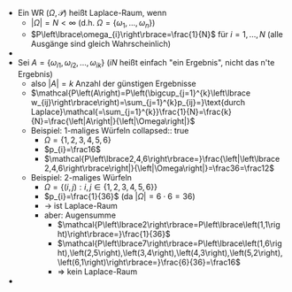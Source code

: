 - Ein WR $\left(\Omega,\mathcal{P}\right)$ heißt Laplace-Raum, wenn
	- $\left|\Omega\right|=N<\infty$ (d.h. $\Omega=\left\lbrace\omega_1,...,\omega_{n}\right\rbrace$)
	- $P\left\lbrace\omega_{i}\right\rbrace=\frac{1}{N}$ für $i=1,...,N$ (alle Ausgänge sind gleich Wahrscheinlich)
-
- Sei $A=\left\lbrace\omega_{i1},\omega_{i2},...,\omega_{ik}\right\rbrace$ ($iN$ heißt einfach "ein Ergebnis", nicht das n'te Ergebnis)
	- also $\left|A\right|=k$ Anzahl der günstigen Ergebnisse
	- $\mathcal{P\left(A\right)=P\left(\bigcup_{j=1}^{k}\left\lbrace w_{ij}\right\rbrace\right)=\sum_{j=1}^{k}p_{ij}=}\text{durch Laplace}\mathcal{=\sum_{j=1}^{k}}\frac{1}{N}=\frac{k}{N}=\frac{\left|A\right|}{\left|\Omega\right|}$
	- Beispiel: 1-maliges Würfeln
	  collapsed:: true
		- $\Omega=\left\lbrace1,2,3,4,5,6\right\rbrace$
		- $p_{i}=\frac16$
		- $\mathcal{P\left\lbrace2,4,6\right\rbrace=}\frac{\left|\left\lbrace2,4,6\right\rbrace\right|}{\left|\Omega\right|}=\frac36=\frac12$
	- Beispiel: 2-maliges Würfeln
		- $\Omega=\left\lbrace\left(i,j\right):i,j\in\left\lbrace1,2,3,4,5,6\right\rbrace\right\rbrace$
		- $p_{i}=\frac{1}{36}$ (da $\left|\Omega\right|=6\cdot6=36$)
		- -> ist Laplace-Raum
		- aber: Augensumme
			- $\mathcal{P\left\lbrace2\right\rbrace=P\left\lbrace\left(1,1\right)\right\rbrace=}\frac{1}{36}$
			- $\mathcal{P\left\lbrace7\right\rbrace=P\left\lbrace\left(1,6\right),\left(2,5\right),\left(3,4\right),\left(4,3\right),\left(5,2\right),\left(6,1\right)\right\rbrace=}\frac{6}{36}=\frac16$
			- => kein Laplace-Raum
-